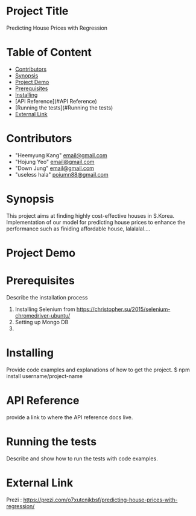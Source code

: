# Project Title
Predicting House Prices with Regression

# Table of Content

* [Contributors](#Contributors)
* [Synopsis](#Synopsis)
* [Project Demo](#project_demo)
* [Prerequisites](#Prerequisites)
* [Installing](#Installing)
* [API Reference](#API Reference)
* [Running the tests](#Running the tests)
* [External Link](#External_link)

# <a name="Contributors"></a>Contributors
* "Heemyung Kang" <email@gmail.com>
* "Hojung Yeo" <email@gmail.com>
* "Down Jung" <email@gmail.com>
* "useless hala" <poiumn88@gmail.com>

# <a name="Synopsis"></a>Synopsis
This project aims at finding highly cost-effective houses in S.Korea.
Implementation of our model for predicting house prices to enhance the performance such as finiding affordable house, lalalalal....

# <a name="project_demo"></a>Project Demo


# <a name="Prerequisites"></a>Prerequisites
Describe the installation process
1. Installing Selenium from https://christopher.su/2015/selenium-chromedriver-ubuntu/
2. Setting up Mongo DB
3.

# <a name="Installing"></a>Installing
Provide code examples and explanations of how to get the project.
$ npm install username/project-name

# <a name="API Reference"></a>API Reference
provide a link to where the API reference docs live.

# <a name="Running the tests"></a>Running the tests
Describe and show how to run the tests with code examples.

# <a name="External_link"></a>External Link
Prezi : https://prezi.com/o7xutcnjkbsf/predicting-house-prices-with-regression/
